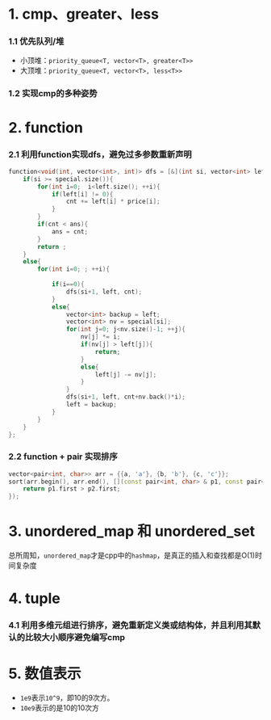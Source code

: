 # 1. cmp、greater、less
### 1.1 优先队列/堆
- 小顶堆：`priority_queue<T, vector<T>, greater<T>>`
- 大顶堆：`priority_queue<T, vector<T>, less<T>>`

### 1.2 实现cmp的多种姿势


# 2. function
### 2.1 利用function实现dfs，避免过多参数重新声明
```cpp
function<void(int, vector<int>, int)> dfs = [&](int si, vector<int> left, int cnt){
    if(si >= special.size()){
        for(int i=0;  i<left.size(); ++i){
            if(left[i] != 0){
                cnt += left[i] * price[i];
            }
        }
        if(cnt < ans){
            ans = cnt;
        }
        return ;
    }
    else{
        for(int i=0; ; ++i){
            
            if(i==0){
                dfs(si+1, left, cnt);
            }
            else{
                vector<int> backup = left;
                vector<int> nv = special[si];
                for(int j=0; j<nv.size()-1; ++j){
                    nv[j] *= i;
                    if(nv[j] > left[j]){
                        return;
                    }
                    else{
                        left[j] -= nv[j];
                    }
                }
                dfs(si+1, left, cnt+nv.back()*i);
                left = backup;
            }
        }
    }
};

```
### 2.2 function + pair 实现排序
```cpp
vector<pair<int, char>> arr = {{a, 'a'}, {b, 'b'}, {c, 'c'}};
sort(arr.begin(), arr.end(), [](const pair<int, char> & p1, const pair<int, char> & p2) {
    return p1.first > p2.first;
});
```
# 3. unordered_map 和 unordered_set

总所周知，`unordered_map`才是cpp中的`hashmap`，是真正的插入和查找都是O(1)时间复杂度

# 4. tuple
### 4.1 利用多维元组进行排序，避免重新定义类或结构体，并且利用其默认的比较大小顺序避免编写cmp


# 5. 数值表示
- `1e9`表示`10^9`，即10的9次方。
- `10e9`表示的是10的10次方